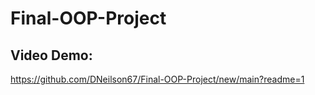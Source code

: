 # Final-OOP-Project
## Video Demo:
https://github.com/DNeilson67/Final-OOP-Project/new/main?readme=1
